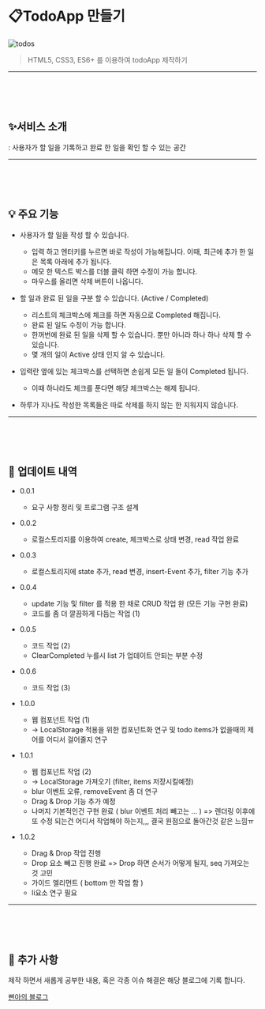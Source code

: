 # 📋TodoApp 만들기

<p align="center"> 
    
![todos](https://user-images.githubusercontent.com/76253952/130717770-5187abb6-0d61-426a-89c8-960e99e433a1.png)
    
> HTML5, CSS3, ES6+ 를 이용하여 todoApp 제작하기
</p>


---
<br>
<br>
<br>



## ✨서비스 소개


: 사용자가 할 일을 기록하고 완료 한 일을 확인 할 수 있는 공간

---
<br>
<br>
<br>



## 💡 주요 기능


- 사용자가 할 일을 작성 할 수 있습니다.
    - 입력 하고 엔터키를 누르면 바로 작성이 가능해집니다. 이때, 최근에 추가 한 일은 목록 아래에 추가 됩니다.
    - 메모 한 텍스트 박스를 더블 클릭 하면 수정이 가능 합니다.
    - 마우스를 올리면 삭제 버튼이 나옵니다.
    
- 할 일과 완료 된 일을 구분 할 수 있습니다. (Active / Completed)
    - 리스트의 체크박스에 체크를 하면 자동으로 Completed 해집니다.
    - 완료 된 일도 수정이 가능 합니다.
    - 한꺼번에 완료 된 일을 삭제 할 수 있습니다. 뿐만 아니라 하나 하나 삭제 할 수 있습니다.
    - 몇 개의 일이 Active 상태 인지 알 수 있습니다.
    
- 입력란 옆에 있는 체크박스를 선택하면 손쉽게 모든 일 들이 Completed 됩니다.
    - 이때 하나라도 체크를 푼다면 해당 체크박스는 해제 됩니다.
    
- 하루가 지나도 작성한 목록들은 따로 삭제를 하지 않는 한 지워지지 않습니다.

---
<br>
<br>
<br>




## 📂 업데이트 내역


- 0.0.1
    - 요구 사항 정리 및 프로그램 구조 설계
- 0.0.2
    - 로컬스토리지를 이용하여 create, 체크박스로 상태 변경, read 작업 완료
- 0.0.3
    - 로컬스토리지에 state 추가, read 변경, insert-Event 추가, filter 기능 추가
- 0.0.4
    - update 기능 및 filter 를 적용 한 채로 CRUD 작업 완 (모든 기능 구현 완료)
    - 코드를 좀 더 깔끔하게 다듬는 작업 (1)
- 0.0.5
    - 코드 작업 (2)
    - ClearCompleted 누를시 list 가 업데이트 안되는 부분 수정
- 0.0.6
    - 코드 작업 (3)
 
- 1.0.0
    - 웹 컴포넌트 작업 (1)
    - → LocalStorage 적용을 위한 컴포넌트화 연구 및 todo items가 없을때의 제어를 어디서 걸어줄지 연구
- 1.0.1
    - 웹 컴포넌트 작업 (2)
    - → LocalStorage 가져오기 (filter, items 저장시킬예정)
    - blur 이벤트 오류, removeEvent 좀 더 연구
    - Drag & Drop 기능 추가 예정
    - 나머지 기본적인건 구현 완료 ( blur 이벤트 처리 빼고는 ... )
    => 렌더링 이후에 또 수정 되는건 어디서 작업해야 하는지,,, 결국 원점으로 돌아간것 같은 느낌ㅠ
- 1.0.2
    - Drag & Drop 작업 진행
    - Drop 요소 빼고 진행 완료 => Drop 하면 순서가 어떻게 될지, seq 가져오는 것 고민
    - 가이드 엘리먼트 ( bottom 만 작업 함 )
    - li요소 연구 필요
---
<br>
<br>
<br>




## 🔎 추가 사항


제작 하면서 새롭게 공부한 내용, 혹은 각종 이슈 해결은 해당 블로그에 기록 합니다.

[삔아의 블로그](https://bbinya.tistory.com/)
